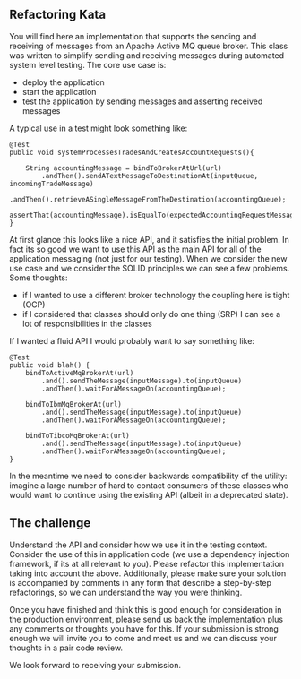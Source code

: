 ## Refactoring Kata
You will find here an implementation that supports the sending and receiving of messages from an Apache 
Active MQ queue broker.  This class was written to simplify sending and receiving messages during automated 
system level testing.  The core use case is:

  - deploy the application
  - start the application
  - test the application by sending messages and asserting received messages
  
A typical use in a test might look something like:

    @Test
    public void systemProcessesTradesAndCreatesAccountRequests(){
    
        String accountingMessage = bindToBrokerAtUrl(url)
            .andThen().sendATextMessageToDestinationAt(inputQueue, incomingTradeMessage)
            .andThen().retrieveASingleMessageFromTheDestination(accountingQueue);
        assertThat(accountingMessage).isEqualTo(expectedAccountingRequestMessage);
    }

At first glance this looks like a nice API, and it satisfies the initial problem.  In fact its so good we want to use
this API as the main API for all of the application messaging (not just for our testing).  When we consider the new use case and we consider the
SOLID principles we can see a few problems.  Some thoughts:

  - if I wanted to use a different broker technology the coupling here is tight (OCP)
  - if I considered that classes should only do one thing (SRP) I can see a lot of responsibilities in the classes

If I wanted a fluid API I would probably want to say something like:

    @Test
    public void blah() {
        bindToActiveMqBrokerAt(url)
            .and().sendTheMessage(inputMessage).to(inputQueue)
            .andThen().waitForAMessageOn(accountingQueue);
            
        bindToIbmMqBrokerAt(url)
            .and().sendTheMessage(inputMessage).to(inputQueue)
            .andThen().waitForAMessageOn(accountingQueue);
            
        bindToTibcoMqBrokerAt(url)
            .and().sendTheMessage(inputMessage).to(inputQueue)
            .andThen().waitForAMessageOn(accountingQueue);
    }

In the meantime we need to consider backwards compatibility of the utility: imagine a large number of hard to contact 
consumers of these classes who would want to continue using the existing API (albeit in a deprecated state).

## The challenge
Understand the API and consider how we use it in the testing context. Consider the use of this in application code (we use a dependency injection framework, if its at all relevant to you). Please refactor this implementation taking into account the above. Additionally, please make sure your solution is accompanied by comments in any form that describe a step-by-step refactorings, so we can understand the way you were thinking.

Once you have finished and think this is good enough for consideration in the production environment, please send us back the implementation plus any comments or thoughts you have for this.  If your submission is strong enough we will invite you to come and meet us and we can discuss your thoughts in a pair code review.

We look forward to receiving your submission.